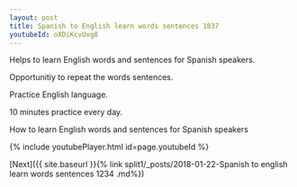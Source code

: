 ```yaml
---
layout: post
title: Spanish to English learn words sentences 1837 
youtubeId: oXDiKcvUxg8
---
```

 
 
Helps to learn English words and sentences for Spanish speakers.

Opportunitiy to repeat the words sentences. 

Practice English language. 
 
10 minutes practice every day. 
 
How to learn English words and sentences for Spanish speakers 
 
{% include youtubePlayer.html id=page.youtubeId %}
 
 
[Next]({{ site.baseurl }}{% link  split1/_posts/2018-01-22-Spanish to english learn words sentences 1234 .md%})
 
